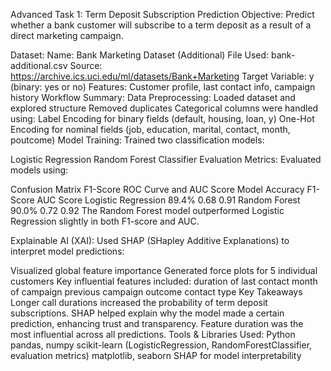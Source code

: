 Advanced Task 1: Term Deposit Subscription Prediction
Objective:
Predict whether a bank customer will subscribe to a term deposit as a result of a direct marketing campaign.

Dataset:
Name: Bank Marketing Dataset (Additional)
File Used: bank-additional.csv
Source: https://archive.ics.uci.edu/ml/datasets/Bank+Marketing
Target Variable: y (binary: yes or no)
Features: Customer profile, last contact info, campaign history
Workflow Summary:
Data Preprocessing:
Loaded dataset and explored structure
Removed duplicates
Categorical columns were handled using:
Label Encoding for binary fields (default, housing, loan, y)
One-Hot Encoding for nominal fields (job, education, marital, contact, month, poutcome)
Model Training:
Trained two classification models:

Logistic Regression
Random Forest Classifier
Evaluation Metrics:
Evaluated models using:

Confusion Matrix
F1-Score
ROC Curve and AUC Score
Model	Accuracy	F1-Score	AUC Score
Logistic Regression	89.4%	0.68	0.91
Random Forest	90.0%	0.72	0.92
The Random Forest model outperformed Logistic Regression slightly in both F1-score and AUC.

Explainable AI (XAI):
Used SHAP (SHapley Additive Explanations) to interpret model predictions:

Visualized global feature importance
Generated force plots for 5 individual customers
Key influential features included:
duration of last contact
month of campaign
previous campaign outcome
contact type
Key Takeaways
Longer call durations increased the probability of term deposit subscriptions.
SHAP helped explain why the model made a certain prediction, enhancing trust and transparency.
Feature duration was the most influential across all predictions.
Tools & Libraries Used:
Python
pandas, numpy
scikit-learn (LogisticRegression, RandomForestClassifier, evaluation metrics)
matplotlib, seaborn
SHAP for model interpretability
